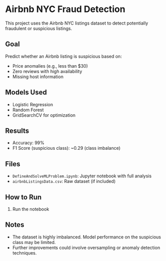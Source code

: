 # Airbnb NYC Fraud Detection 

This project uses the Airbnb NYC listings dataset to detect potentially fraudulent or suspicious listings.


## Goal
Predict whether an Airbnb listing is suspicious based on:
- Price anomalies (e.g., less than $30)
- Zero reviews with high availability
- Missing host information

## Models Used
- Logistic Regression
- Random Forest
- GridSearchCV for optimization

## Results
- Accuracy: 99%
- F1 Score (suspicious class): ~0.29 (class imbalance)

## Files
- `DefineAndSolveMLProblem.ipynb`: Jupyter notebook with full analysis
- `airbnbListingsData.csv`: Raw dataset (if included)

##  How to Run
1. Run the notebook

## Notes
- The dataset is highly imbalanced. Model performance on the suspicious class may be limited.
- Further improvements could involve oversampling or anomaly detection techniques.
